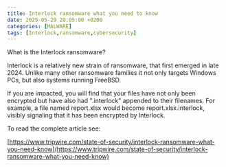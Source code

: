 ```yaml
---
title: Interlock ransomware what you need to know
date: 2025-05-29 20:05:00 +0200
categories: [MALWARE]
tags: [Interlock,ransomware,cybersecurity] 
---
```


What is the Interlock ransomware?

Interlock is a relatively new strain of ransomware, that first emerged in late 2024. Unlike many other ransomware families it not only targets Windows PCs, but also systems running FreeBSD.

If you are impacted, you will find that your files have not only been encrypted but have also had ".interlock" appended to their filenames. For example, a file named report.xlsx would become report.xlsx.interlock, visibly signaling that it has been encrypted by Interlock.

To read the complete article see:

[https://www.tripwire.com/state-of-security/interlock-ransomware-what-you-need-know](https://www.tripwire.com/state-of-security/interlock-ransomware-what-you-need-know)
